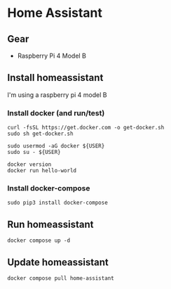 # Home Assistant

## Gear
- Raspberry Pi 4 Model B

## Install homeassistant

I'm using a raspberry pi 4 model B

### Install docker (and run/test)

```
curl -fsSL https://get.docker.com -o get-docker.sh
sudo sh get-docker.sh

sudo usermod -aG docker ${USER}
sudo su - ${USER}

docker version
docker run hello-world
```

### Install docker-compose

```
sudo pip3 install docker-compose
```

## Run homeassistant

```
docker compose up -d
```

## Update homeassistant

```
docker compose pull home-assistant
```
